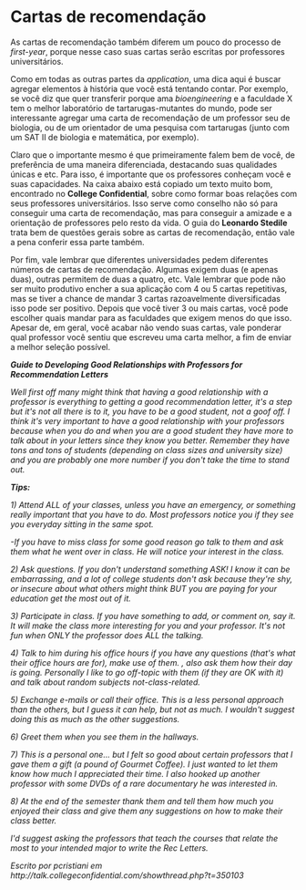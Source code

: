 # Cartas de recomendação

As cartas de recomendação também diferem um pouco do processo de *first-year*, porque nesse caso suas cartas serão escritas por professores universitários. 

Como em todas as outras partes da *application*, uma dica aqui é buscar agregar elementos à história que você está tentando contar. Por exemplo, se você diz que quer transferir porque ama *bioengineering* e a faculdade X tem o melhor laboratório de tartarugas-mutantes do mundo, pode ser interessante agregar uma carta de recomendação de um professor seu de biologia, ou de um orientador de uma pesquisa com tartarugas (junto com um SAT II de biologia e matemática, por exemplo).

Claro que o importante mesmo é que primeiramente falem bem de você, de preferência de uma maneira diferenciada, destacando suas qualidades únicas e etc. Para isso, é importante que os professores conheçam você e suas capacidades. Na caixa abaixo está copiado um texto muito bom, encontrado no **College Confidential**, sobre como formar boas relações com seus professores universitários. Isso serve como conselho não só para conseguir uma carta de recomendação, mas para conseguir a amizade e a orientação de professores pelo resto da vida. O guia do **Leonardo Stedile** trata bem de questões gerais sobre as cartas de recomendação, então vale a pena conferir essa parte também.

Por fim, vale lembrar que diferentes universidades pedem diferentes números de cartas de recomendação. Algumas exigem duas (e apenas duas), outras permitem de duas a quatro, etc. Vale lembrar que pode não ser muito produtivo encher a sua aplicação com 4 ou 5 cartas repetitivas, mas se tiver a chance de mandar 3 cartas razoavelmente diversificadas isso pode ser positivo. Depois que você tiver 3 ou mais cartas, você pode escolher quais mandar para as faculdades que exigem menos do que isso. Apesar de, em geral, você acabar não vendo suas cartas, vale ponderar qual professor você sentiu que escreveu uma carta melhor, a fim de enviar a melhor seleção possível.

<section class="doc">

<p><b><i>Guide to Developing Good Relationships with Professors for Recommendation Letters</i></b></p>

<p><i>Well first off many might think that having a good relationship with a professor is everything to getting a good recommendation letter, it's a step but it's not all there is to it, you have to be a good student, not a goof off. I think it's very important to have a good relationship with your professors because when you do and when you are a good student they have more to talk about in your letters since they know you better. Remember they have tons and tons of students (depending on class sizes and university size) and you are probably one more number if you don't take the time to stand out.</i></p>

<p><b><i> Tips:</i></b></p>

<p><i> 1) Attend ALL of your classes, unless you have an emergency, or something really important that you have to do. Most professors notice you if they see you everyday sitting in the same spot.</i></p>

<p><i> -If you have to miss class for some good reason go talk to them and ask them what he went over in class. He will notice your interest in the class.</i></p>

<p><i> 2) Ask questions. If you don't understand something ASK! I know it can be embarrassing, and a lot of college students don't ask because they're shy, or insecure about what others might think BUT you are paying for your education get the most out of it.</i></p>

<p><i> 3) Participate in class. If you have something to add, or comment on, say it. It will make the class more interesting for you and your professor. It's not fun when ONLY the professor does ALL the talking.</i></p>

<p><i> 4) Talk to him during his office hours if you have any questions (that's what their office hours are for), make use of them. , also ask them how their day is going. Personally I like to go off-topic with them (if they are OK with it) and talk about random subjects not-class-related.</i></p>

<p><i> 5) Exchange e-mails or call their office. This is a less personal approach than the others, but I guess it can help, but not as much. I wouldn't suggest doing this as much as the other suggestions.</p>

<p><i> 6) Greet them when you see them in the hallways.</i></p>

<p><i> 7) This is a personal one... but I felt so good about certain professors that I gave them a gift (a pound of Gourmet Coffee). I just wanted to let them know how much I appreciated their time. I also hooked up another professor with some DVDs of a rare documentary he was interested in.</i></p>

<p><i> 8) At the end of the semester thank them and tell them how much you enjoyed their class and give them any suggestions on how to make their class better.</i></p>

<p><i> I'd suggest asking the professors that teach the courses that relate the most to your intended major to write the Rec Letters.</i></p>

<p><i> Escrito por pcristiani em http://talk.collegeconfidential.com/showthread.php?t=350103</p></i>

</section>
